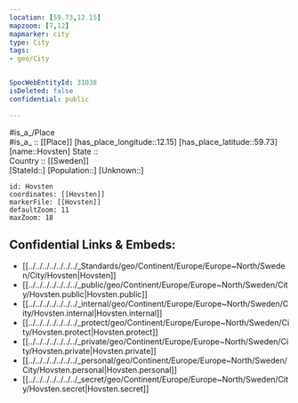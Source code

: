 ```yaml
---
location: [59.73,12.15] 
mapzoom: [7,12] 
mapmarker: city 
type: City
tags:
- geo/City


SpocWebEntityId: 31038
isDeleted: false
confidential: public

---
```

#is_a_/Place  
#is_a_ :: [[Place]] 
[has_place_longitude::12.15] 
[has_place_latitude::59.73] 
[name::Hovsten] 
State ::  
Country :: [[Sweden]]  
[StateId::] 
[Population::] 
[Unknown::] 


```leaflet
id: Hovsten
coordinates: [[Hovsten]] 
markerFile: [[Hovsten]] 
defaultZoom: 11 
maxZoom: 18
```


## Confidential Links & Embeds: 
- [[../../../../../../../_Standards/geo/Continent/Europe/Europe~North/Sweden/City/Hovsten|Hovsten]] 
- [[../../../../../../../_public/geo/Continent/Europe/Europe~North/Sweden/City/Hovsten.public|Hovsten.public]] 
- [[../../../../../../../_internal/geo/Continent/Europe/Europe~North/Sweden/City/Hovsten.internal|Hovsten.internal]] 
- [[../../../../../../../_protect/geo/Continent/Europe/Europe~North/Sweden/City/Hovsten.protect|Hovsten.protect]] 
- [[../../../../../../../_private/geo/Continent/Europe/Europe~North/Sweden/City/Hovsten.private|Hovsten.private]] 
- [[../../../../../../../_personal/geo/Continent/Europe/Europe~North/Sweden/City/Hovsten.personal|Hovsten.personal]] 
- [[../../../../../../../_secret/geo/Continent/Europe/Europe~North/Sweden/City/Hovsten.secret|Hovsten.secret]] 
